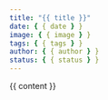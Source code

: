 ```yaml
---
title: "{{ title }}"
date: { { date } }
image: { { image } }
tags: { { tags } }
author: { { author } }
status: { { status } }
---
```


{{ content }}
